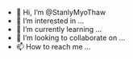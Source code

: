- 👋 Hi, I’m @StanlyMyoThaw
- 👀 I’m interested in ...
- 🌱 I’m currently learning ...
- 💞️ I’m looking to collaborate on ...
- 📫 How to reach me ...

<!---
StanlyMyoThaw/StanlyMyoThaw is a ✨ special ✨ repository because its `README.md` (this file) appears on your GitHub profile.
You can click the Preview link to take a look at your changes.
--->
